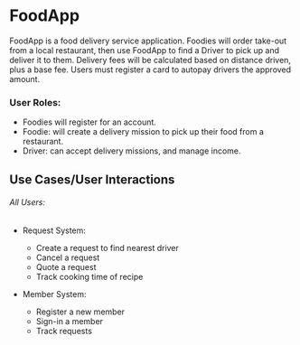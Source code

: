 # FoodApp

FoodApp is a food delivery service application. Foodies will order take-out from a local restaurant, then use FoodApp to find a Driver to pick up and deliver it to them. Delivery fees will be calculated based on distance driven, plus a base fee. Users must register a card to autopay drivers the approved amount.

### User Roles:

- Foodies will register for an account.
- Foodie: will create a delivery mission to pick up their food from a restaurant.
- Driver: can accept delivery missions, and manage income.


## Use Cases/User Interactions

###### All Users:
- Request System:
   - Create a request to find nearest driver
   - Cancel a request
   - Quote a request
   - Track cooking time of recipe

- Member System:
   - Register a new member
   - Sign-in a member
   - Track requests

